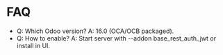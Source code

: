 # FAQ

- Q: Which Odoo version? A: 16.0 (OCA/OCB packaged).
- Q: How to enable? A: Start server with --addon base_rest_auth_jwt or install in UI.

